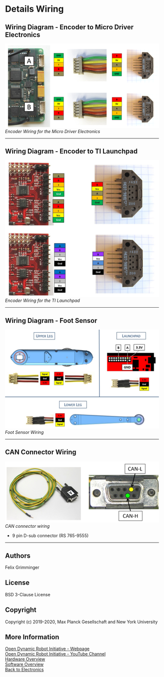 # Details Wiring
## Wiring Diagram - Encoder to Micro Driver Electronics
<img src="../images/encoder_wiring_micro_driver.png" width="600"> <br>*Encoder Wiring for the Micro Driver Electronics*

---
## Wiring Diagram - Encoder to TI Launchpad
<img src="../images/encoder_wiring_launchpad.jpg" width="600"> <br>*Encoder Wiring for the TI Launchpad*

---
## Wiring Diagram - Foot Sensor
<img src="../images/foot_sensor_wiring.jpg" width="600"> <br>*Foot Sensor Wiring*

---
## CAN Connector Wiring
<img src="../images/can_wiring.jpg" width="600"> <br>*CAN connector wiring*

* 9 pin D-sub connector (RS 765-9555)

---
## Authors
Felix Grimminger

## License
BSD 3-Clause License

## Copyright
Copyright (c) 2019-2020, Max Planck Gesellschaft and New York University

## More Information
[Open Dynamic Robot Initiative - Webpage](https://open-dynamic-robot-initiative.github.io)  
[Open Dynamic Robot Initiative - YouTube Channel](https://www.youtube.com/channel/UCx32JW2oIrax47Gjq8zNI-w)   
[Hardware Overview](../../README.md)  
[Software Overview](https://github.com/open-dynamic-robot-initiative/open-dynamic-robot-initiative.github.io/wiki)  
[Back to Electronics](../README.md)  
